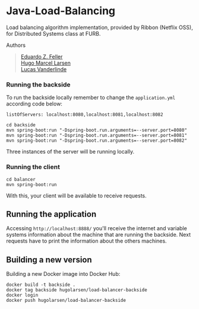# Java-Load-Balancing
Load balancing algorithm implementation, provided by Ribbon (Netflix OSS), for Distributed Systems class at FURB.

Authors
> [Eduardo Z. Feller](https://github.com/eduardofz12) <br>
> [Hugo Marcel Larsen](https://github.com/HMLarsen) <br>
> [Lucas Vanderlinde](https://github.com/LucasVander) <br>

### Running the backside
To run the backside locally remember to change the ```application.yml``` according code below:
```
listOfServers: localhost:8080,localhost:8081,localhost:8082
```

```
cd backside
mvn spring-boot:run "-Dspring-boot.run.arguments=--server.port=8080"
mvn spring-boot:run "-Dspring-boot.run.arguments=--server.port=8081"
mvn spring-boot:run "-Dspring-boot.run.arguments=--server.port=8082"
```
Three instances of the server will be running locally.

### Running the client

```
cd balancer
mvn spring-boot:run
```
With this, your client will be available to receive requests.

## Running the application
Accessing ```http://localhost:8888/``` you'll receive the internet and variable systems information about the machine that are running the backside. Next requests have to print the information about the others machines.

## Building a new version
Building a new Docker image into Docker Hub:

```
docker build -t backside .
docker tag backside hugolarsen/load-balancer-backside
docker login
docker push hugolarsen/load-balancer-backside
```

